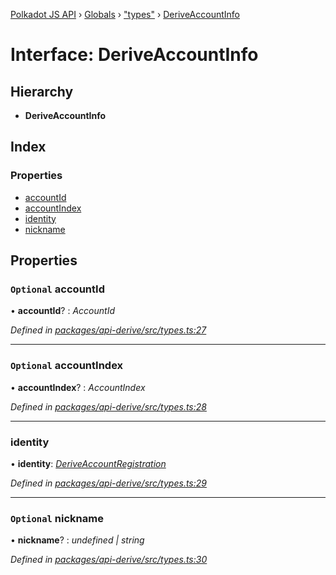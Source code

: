 [Polkadot JS API](../README.md) › [Globals](../globals.md) › ["types"](../modules/_types_.md) › [DeriveAccountInfo](_types_.deriveaccountinfo.md)

# Interface: DeriveAccountInfo

## Hierarchy

* **DeriveAccountInfo**

## Index

### Properties

* [accountId](_types_.deriveaccountinfo.md#optional-accountid)
* [accountIndex](_types_.deriveaccountinfo.md#optional-accountindex)
* [identity](_types_.deriveaccountinfo.md#identity)
* [nickname](_types_.deriveaccountinfo.md#optional-nickname)

## Properties

### `Optional` accountId

• **accountId**? : *AccountId*

*Defined in [packages/api-derive/src/types.ts:27](https://github.com/polkadot-js/api/blob/c1c537a3b5/packages/api-derive/src/types.ts#L27)*

___

### `Optional` accountIndex

• **accountIndex**? : *AccountIndex*

*Defined in [packages/api-derive/src/types.ts:28](https://github.com/polkadot-js/api/blob/c1c537a3b5/packages/api-derive/src/types.ts#L28)*

___

###  identity

• **identity**: *[DeriveAccountRegistration](_types_.deriveaccountregistration.md)*

*Defined in [packages/api-derive/src/types.ts:29](https://github.com/polkadot-js/api/blob/c1c537a3b5/packages/api-derive/src/types.ts#L29)*

___

### `Optional` nickname

• **nickname**? : *undefined | string*

*Defined in [packages/api-derive/src/types.ts:30](https://github.com/polkadot-js/api/blob/c1c537a3b5/packages/api-derive/src/types.ts#L30)*
